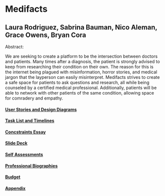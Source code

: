 # Medifacts 
## Laura Rodriguez, Sabrina Bauman, Nico Aleman, Grace Owens, Bryan Cora
Abstract:

We are seeking to create a platform to be the intersection between doctors and patients. Many times after a diagnosis, the patient is strongly advised to keep from researching their condition on their own. The reason for this is the internet being plagued with misinformation, horror stories, and medical jargon that the layperson can easily misinterpret. Medifacts strives to create a safe space for patients to ask questions and research, all while being counseled by a certified medical professional. Additionally, patients will be able to network with other patients of the same condition, allowing space for comradery and empathy.

#### [User Stories and Design Diagrams](https://github.com/brinwiththevlin/medifacts/tree/main/Stories-Diagrams)

#### [Task List and Timelines](https://github.com/brinwiththevlin/medifacts/tree/main/Tasks-Timelines)

#### [Concstraints Essay](https://github.com/brinwiththevlin/medifacts/blob/main/Constraints-Essay.md)

#### [Slide Deck](https://mailuc-my.sharepoint.com/:p:/g/personal/owensgr_mail_uc_edu/Edc6ry_B3CpJuojYelvZ2ckBgLRs2eoTLxW3uk5BY7EZTA?e=Prc32V)

#### [Self Assessments](https://github.com/brinwiththevlin/medifacts/tree/main/Self-Assessments)

#### [Professional Biographies](https://github.com/brinwiththevlin/medifacts/tree/main/professional-bios)

#### [Budget](https://github.com/brinwiththevlin/medifacts/blob/main/Budget.md)

#### [Appendix](https://github.com/brinwiththevlin/medifacts/blob/main/Appendix.md)
